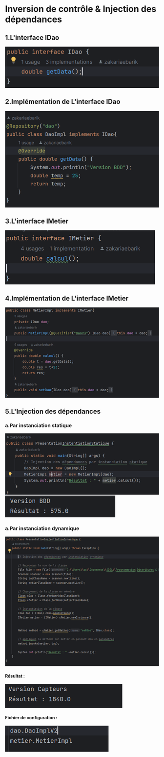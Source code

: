 <h1>Inversion de contrôle & Injection des dépendances</h1>
<h2>1.L'interface IDao</h2>
<img src="code-screen-shots/idao.png">
<h2>2.Implémentation de L'interface IDao</h2>
<img src="code-screen-shots/idao-impl.png">
<h2>3.L'interface IMetier</h2>
<img src="code-screen-shots/imetier.png">
<h2>4.Implémentation de L'interface IMetier</h2>
<img src="code-screen-shots/imetier-impl.png">
<h2>5.L'Injection des dépendances</h2>
<h3>a.Par instanciation statique</h3>
<img src="code-screen-shots/inst-statique.png">
<img src="code-screen-shots/inst-statique-res.png">
<h3>a.Par instanciation dynamique</h3>
<img src="code-screen-shots/inst-dynamique.png">
<h4>Résultat :</h4>
<img src="code-screen-shots/inst-dynamique-res.png">
<h4>Fichier de configuration :</h4>
<img src="code-screen-shots/inst-dynamique-config.png">
